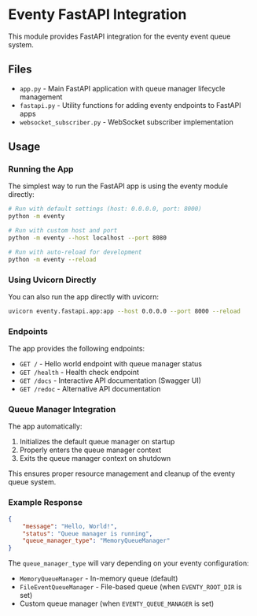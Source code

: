 # Eventy FastAPI Integration

This module provides FastAPI integration for the eventy event queue system.

## Files

- `app.py` - Main FastAPI application with queue manager lifecycle management
- `fastapi.py` - Utility functions for adding eventy endpoints to FastAPI apps
- `websocket_subscriber.py` - WebSocket subscriber implementation

## Usage

### Running the App

The simplest way to run the FastAPI app is using the eventy module directly:

```bash
# Run with default settings (host: 0.0.0.0, port: 8000)
python -m eventy

# Run with custom host and port
python -m eventy --host localhost --port 8080

# Run with auto-reload for development
python -m eventy --reload
```

### Using Uvicorn Directly

You can also run the app directly with uvicorn:

```bash
uvicorn eventy.fastapi.app:app --host 0.0.0.0 --port 8000 --reload
```

### Endpoints

The app provides the following endpoints:

- `GET /` - Hello world endpoint with queue manager status
- `GET /health` - Health check endpoint
- `GET /docs` - Interactive API documentation (Swagger UI)
- `GET /redoc` - Alternative API documentation

### Queue Manager Integration

The app automatically:

1. Initializes the default queue manager on startup
2. Properly enters the queue manager context
3. Exits the queue manager context on shutdown

This ensures proper resource management and cleanup of the eventy queue system.

### Example Response

```json
{
    "message": "Hello, World!",
    "status": "Queue manager is running", 
    "queue_manager_type": "MemoryQueueManager"
}
```

The `queue_manager_type` will vary depending on your eventy configuration:
- `MemoryQueueManager` - In-memory queue (default)
- `FileEventQueueManager` - File-based queue (when `EVENTY_ROOT_DIR` is set)
- Custom queue manager (when `EVENTY_QUEUE_MANAGER` is set)